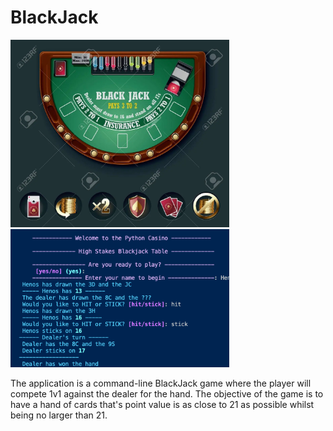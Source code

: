 # BlackJack

<p>
  <img src="assets/table.webp" width="350" alt="accessibility text">
  <img src="assets/screenshot.png" width="350" alt="accessibility text">
</p>
The application is a command-line BlackJack game where the player will compete 1v1 against the dealer for the hand.
The objective of the game is to have a hand of cards that's point value is as close to 21 as possible whilst being
no larger than 21.
